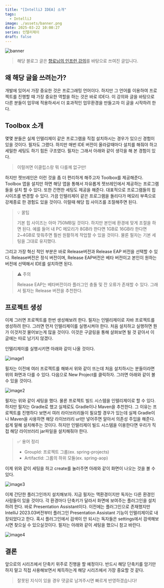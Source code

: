 ```yaml
---
title: "[IntelliJ IDEA] 소개"
tags:
  - IntelliJ
image: ./assets/banner.png
date: 2025-03-22 10:00:27
series: 인텔리제이
draft: false
---
```


![banner](./assets/banner.png)

> 해당 블로그 글은 [향로님의 인프런 강의](https://inf.run/NwFz)를 바탕으로 쓰여진 글입니다.

## 왜 해당 글을 쓰려는가?

개발에 있어서 가장 중요한 것은 프로그래밍 언어이다. 하지만 그 언어를 이용하여 프로젝트를 진행할 때 가장 중요한 역할을 하는 것은 바로 IDE다. 이 강의와 글을 바탕으로 다른 분들이 업무에 적용하셔서 더 효과적인 업무환경을 만들고자 이 글을 시작하려 한다.

## Toolbox 소개

몇몇 분들은 실제 인텔리제이 같은 프로그램을 직접 설치하시는 경우가 있으신 경험이 있을 것이다. 필자도 그랬다. 하지만 매번 IDE 버전이 올라갈때마다 설치를 해줘야 하고 세밀한 세팅도 하기 힘든 구조였다. 필자는 그래서 아래와 같이 생각을 해 본 경험이 있다.

> 이럴꺼면 이클립스랑 뭐 다를께 없구만!

하지만 젯브레인은 이런 것을 좀 더 편리하게 해주고자 Toolbox를 제공해준다. Toolbox 앱을 설치만 하면 해당 앱을 통해서 자유롭게 젯브레인에서 제공하는 프로그램들을 설치 할 수 있다. 또한 간편한 세팅도 제공을 해준다. 대표적으로 프로그램들의 힙 사이즈를 변경할 수 있다. 가끔 인텔리제이 같은 프로그램을 돌리다가 메모리 부족으로 강제종료 한 경험도 있을 것이다. 이럴때 해당 힙 사이즈를 조절해주면 된다.

> 💡 꿀팁
>
> 기본 힙 사이즈는 아마 750MB일 것이다. 하지만 본인에 환경에 맞게 조절을 하면 된다. 예를 들어 내 PC 메모리가 8GB라 한다면 1GB로 16GB라 한다면 2~4GB로 맞춰주면 훨씬 원활하게 작업할 수 있을 것이다. 물론 필자는 기본 세팅을 그대로 유지했다.

그리고 가장 혁신 적인 부분은 바로 Release버전과 Release EAP 버전을 선택할 수 있다. Release버전은 정식 버전이며, Release EAP버전은 베타 버전이고 본인이 원하는 버전에 선택해서 IDE를 설치하면 된다.

> ⚠️ 주의
>
> Release EAP는 베타버전이라 플러그인 충돌 및 잔 오류가 존재할 수 있다. 그래서 필자는 Release 버전을 추천한다.

## 프로젝트 생성

이제 그러면 프로젝트를 한번 생성해보려 한다. 필자는 인텔리제이로 자바 프로젝트를 생성하려 한다. 그러면 먼저 인텔리제이를 실행시켜야 한다. 처음 설치하고 실행하면 뭔가 이것저것 물어보는게 많을 것이다. 이것은 구글링을 통해 살펴보면 될 것 같아서 이 글에는 따로 남기지 않겠다.

인텔리제이를 실행시키면 아래와 같이 나올 것이다.

![image1](./assets/01.png)

필자는 이전에 여러 프로젝트를 해봐서 위와 같이 뜨는데 처음 설치하시는 분들이라면 위의 화면과 다를 수 있다. 다음으로 New Project를 클릭하자. 그러면 아래와 같이 볼 수 있을 것이다.

![image2](./assets/02.png)

필자는 위와 같이 세팅을 했다. 물론 프로젝트 빌드 시스템을 인텔리제이로 할 수 있다. 하지만 필자는 Gradle로 했고 실제로도 Gradle이나 Maven을 추천한다. 그 이유는 프로젝트를 진행하다 보면서 여러 라이브러리들이 필요할 경우가 있는데 실제 Gradle이나 Maven을 사용하면 해당 라이브러리 url만 넣어주면 알아서 의존성 주입을 해준다. 쉽게 말해 설치해주는 것이다. 하지만 인텔리제이 빌드 시스템을 이용한다면 우리가 직접 해당 라이브러리 jar파일을 설치해줘야 한다.

> ✅ 용어 정리
>
> - GroupId: 프로젝트 그룹(ex. spring-projects)
> - ArtifactId: 그룹의 하위 모듈(ex. spring-aop)

이제 위와 같이 세팅을 하고 create를 눌러주면 아래와 같이 화면이 나오는 것을 볼 수 있다.

![image3](./assets/03.png)

이제 간단한 플러그인까지 설치해보자. 지금 필자는 맥환경이지만 독자는 다른 환경인 사람들이 있을 것이다. 각 환경마다 단축키가 달라서 화면에 보여주는 플러그인을 설치하려 한다. 바로 Presentation Assistant이다. 이전에는 플러그인으로 존재했지만 IntelliJ 2023.03버전부터 플러그인 Presentation Assistant 기능이 인텔리제이로 내장되었다고 한다. 혹시 플러그인에서 검색이 안 되시는 독자들은 settings에서 검색해보시면 찾으실 수 있으실것이다. 필자는 아래와 같이 세팅을 했으니 참고 바란다.

![image4](./assets/04.png)

## 결론

앞으로의 시리즈에서 단축키 위주로 진행을 할 예정이다. 반드시 해당 단축키를 암기만 하지 말고 직접 사용해보면서 체득하는게 해당 시리즈에서 가장 중요할 것 같다.

> 잘못된 지식이 있을 경우 댓글로 남겨주시면 빠르게 반영하겠습니다!